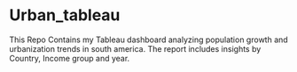 # Urban_tableau
This Repo Contains my Tableau dashboard analyzing population growth and urbanization trends in south america. The report includes insights by Country, Income group and year.
